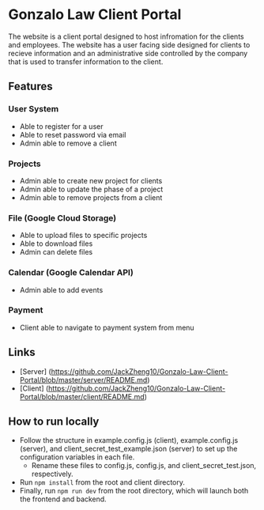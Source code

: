 # Gonzalo Law Client Portal #
The website is a client portal designed to host infromation for the clients and employees. The website has a user facing side designed for clients to recieve information and an administrative side controlled by the company that is used to transfer information to the client.

## Features ##

### User System ###
* Able to register for a user
* Able to reset password via email
* Admin able to remove a client
### Projects ###
* Admin able to create new project for clients
* Admin able to update the phase of a project
* Admin able to remove projects from a client
### File (Google Cloud Storage) ###
* Able to upload files to specific projects
* Able to download files
* Admin can delete files
### Calendar (Google Calendar API) ###
* Admin able to add events 
### Payment ###
* Client able to navigate to payment system from menu

## Links ##
* [Server] (https://github.com/JackZheng10/Gonzalo-Law-Client-Portal/blob/master/server/README.md)
* [Client] (https://github.com/JackZheng10/Gonzalo-Law-Client-Portal/blob/master/client/README.md)

## How to run locally

* Follow the structure in example.config.js (client), example.config.js (server), and client_secret_test_example.json (server) to set up the configuration variables in each file.<br/>
  * Rename these files to config.js, config.js, and client_secret_test.json, respectively.<br/>
* Run `npm install` from the root and client directory. <br/>
* Finally, run `npm run dev` from the root directory, which will launch both the frontend and backend.<br/>

